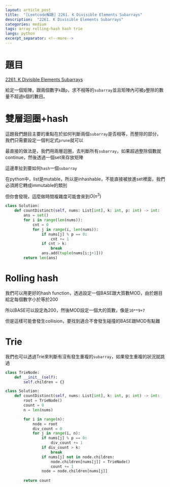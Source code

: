 ```yaml
---
layout: article_post
title:  "[Leetcode解題] 2261. K Divisible Elements Subarrays"
description:  "2261. K Divisible Elements Subarrays"
categories: medium
tags: array rolling-hash hash trie
langs: python
excerpt_separator: <!--more-->
---
```


# 題目
[2261. K Divisible Elements Subarrays](https://leetcode.com/problems/k-divisible-elements-subarrays/description/)

給定一個矩陣，跟兩個數字`k`跟`p`，求不相等的`subarray`並且矩陣內可被`p`整除的數量不超過`k`個的數目。

<!--more-->

# 雙層迴圈+hash

這題我們題目主要的重點在於如何判斷兩個`subarray`是否相等，而整除的部分，我們只需要設定一個判定式`prune`就可以

最直接的做法是，我們用兩層迴圈，去判斷所有`subarray`，如果超過整除個數就continue，然後透過一個set來存放矩陣

這邊牽扯到要如何`hash`一個`subarray`

在python中，list是mutable，所以是inhashable，不能直接被放進set裡面，我們必須將它轉成immutable的類別

但你會發現，這麼做時間複雜度可能會來到$O(n^3)$


```python
class Solution:
    def countDistinct(self, nums: List[int], k: int, p: int) -> int:
        ans = set()
        for i in range(len(nums)):
            cnt = 0
            for j in range(i, len(nums)):
                if nums[j] % p == 0:
                    cnt += 1
                if cnt > k:
                    break
                ans.add(tuple(nums[i:j+1]))
        return len(ans)
```

# Rolling hash

我們可以用更好的hash function，透過設定一個BASE跟大質數MOD，由於題目給定每個數字小於等於200

所以BASE可以設定為200，然後MOD設定一個大的質數，像是`10**9+7`

但是這樣可能會發生collision，要找到適合不會發生碰撞的BASE跟MOD有點難


# Trie

我們也可以透過Trie來判斷有沒有發生重複的`subarray`，如果發生重複的狀況就跳過

```python
class TrieNode:
    def __init__(self):
        self.children = {}

class Solution:
    def countDistinct(self, nums: List[int], k: int, p: int) -> int:
        root = TrieNode()
        count = 0
        n = len(nums)

        for i in range(n):
            node = root
            div_count = 0
            for j in range(i, n):
                if nums[j] % p == 0:
                    div_count += 1
                if div_count > k:
                    break
                if nums[j] not in node.children:
                    node.children[nums[j]] = TrieNode()
                    count += 1
                node = node.children[nums[j]]
        
        return count

```